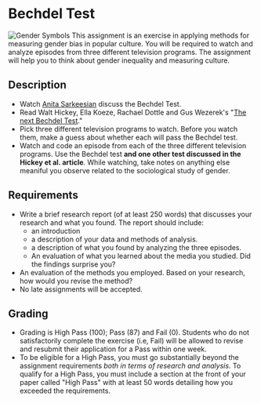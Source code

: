 # Bechdel Test
![Gender Symbols](../images/REALWORLD7_FIG09_CO.jpg)
This assignment is an exercise in applying methods for measuring gender bias in popular culture. You will be required to watch and analyze episodes from three different television programs. The assignment will help you to think about gender inequality and measuring culture.

## Description

- Watch [Anita Sarkeesian](https://www.youtube.com/watch?v=bLF6sAAMb4s) discuss the Bechdel Test.
- Read Walt Hickey, Ella Koeze, Rachael Dottle and Gus Wezerek&#39;s &quot;[The next Bechdel Test](https://projects.fivethirtyeight.com/next-bechdel/).&quot;
- Pick three different television programs to watch. Before you watch them, make a guess about whether each will pass the Bechdel test.
- Watch and code an episode from each of the three different television programs. Use the Bechdel test **and one other test discussed in the Hickey et al. article**. While watching, take notes on anything else meaniful you observe related to the sociological study of gender.

## Requirements

- Write a brief research report (of at least 250 words) that discusses your research and what you found. The report should include:
  - an introduction
  - a description of your data and methods of analysis.
  - a description of what you found by analyzing the three episodes.
  - An evaluation of what you learned about the media you studied. Did the findings surprise you?
- An evaluation of the methods you employed. Based on your research, how would you revise the method?
- No late assignments will be accepted.

## Grading

- Grading is High Pass (100); Pass (87) and Fail (0). Students who do not satisfactorily complete the exercise (i.e, Fail) will be allowed to revise and resubmit their application for a Pass within one week.
- To be eligible for a High Pass, you must go substantially beyond the assignment requirements _both in terms of research and analysis_. To qualify for a High Pass, you must include a section at the front of your paper called &quot;High Pass&quot; with at least 50 words detailing how you exceeded the requirements.
